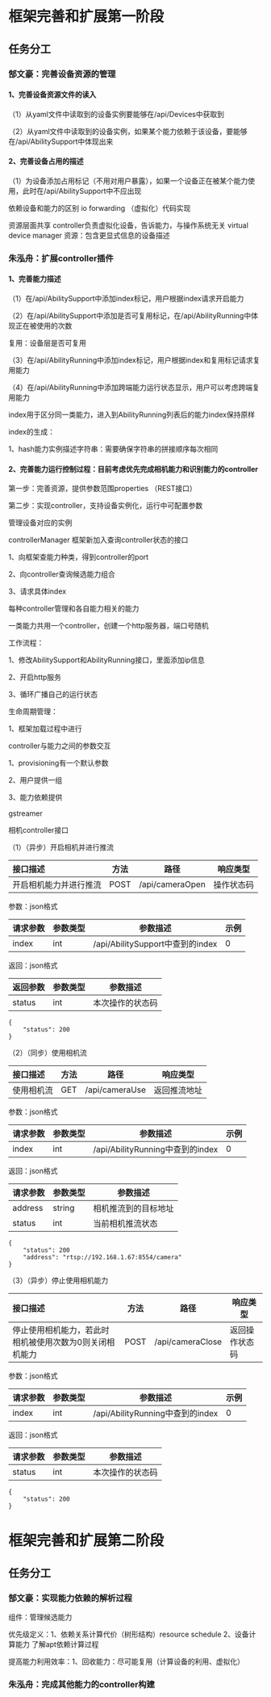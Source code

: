# 框架完善和扩展第一阶段

## 任务分工

### 郜文豪：完善设备资源的管理

#### 1、完善设备资源文件的读入

（1）从yaml文件中读取到的设备实例要能够在/api/Devices中获取到

（2）从yaml文件中读取到的设备实例，如果某个能力依赖于该设备，要能够在/api/AbilitySupport中体现出来

#### 2、完善设备占用的描述

（1）为设备添加占用标记（不用对用户暴露），如果一个设备正在被某个能力使用，此时在/api/AbilitySupport中不应出现

依赖设备和能力的区别 io forwarding （虚拟化）代码实现

资源层面共享 controller负责虚拟化设备，告诉能力，与操作系统无关  virtual device manager 资源：包含更显式信息的设备描述

### 朱泓舟：扩展controller插件

#### 1、完善能力描述

（1）在/api/AbilitySupport中添加index标记，用户根据index请求开启能力

（2）在/api/AbilitySupport中添加是否可复用标记，在/api/AbilityRunning中体现正在被使用的次数

复用：设备层是否可复用 

（3）在/api/AbilityRunning中添加index标记，用户根据index和复用标记请求复用能力

（4）在/api/AbilityRunning中添加跨端能力运行状态显示，用户可以考虑跨端复用能力

index用于区分同一类能力，进入到AbilityRunning列表后的能力index保持原样

index的生成：

1、hash能力实例描述字符串：需要确保字符串的拼接顺序每次相同

#### 2、完善能力运行控制过程：目前考虑优先完成相机能力和识别能力的controller

第一步：完善资源，提供参数范围properties （REST接口）

第二步：实现controller，支持设备实例化，运行中可配置参数



管理设备对应的实例

controllerManager 框架新加入查询controller状态的接口

1、向框架查能力种类，得到controller的port

2、向controller查询候选能力组合

3、请求具体index



每种controller管理和各自能力相关的能力

一类能力共用一个controller，创建一个http服务器，端口号随机

工作流程：

1、修改AbilitySupport和AbilityRunning接口，里面添加ip信息

2、开启http服务

3、循环广播自己的运行状态

生命周期管理：

1、框架加载过程中进行

controller与能力之间的参数交互

1、provisioning有一个默认参数

2、用户提供一组

3、能力依赖提供

gstreamer

相机controller接口

（1）（异步）开启相机并进行推流

| 接口描述               | 方法 | 路径            | 响应类型   |
| :--------------------- | ---- | --------------- | ---------- |
| 开启相机能力并进行推流 | POST | /api/cameraOpen | 操作状态码 |

参数：json格式

| 请求参数 | 参数类型 | 参数描述                         | 示例 |
| -------- | -------- | -------------------------------- | ---- |
| index    | int      | /api/AbilitySupport中查到的index | 0    |

返回：json格式

| 返回参数 | 参数类型 | 参数描述         |
| -------- | -------- | ---------------- |
| status   | int      | 本次操作的状态码 |

~~~
{
	"status": 200
}
~~~

（2）（同步）使用相机流

| 接口描述   | 方法 | 路径           | 响应类型     |
| :--------- | ---- | -------------- | ------------ |
| 使用相机流 | GET  | /api/cameraUse | 返回推流地址 |

参数：json格式

| 请求参数 | 参数类型 | 参数描述                         | 示例 |
| -------- | -------- | -------------------------------- | ---- |
| index    | int      | /api/AbilityRunning中查到的index | 0    |

返回：json格式

| 请求参数 | 参数类型 | 参数描述             |
| -------- | -------- | -------------------- |
| address  | string   | 相机推流到的目标地址 |
| status   | int      | 当前相机推流状态     |

~~~
{
	"status": 200
	"address": "rtsp://192.168.1.67:8554/camera"
}
~~~

（3）（异步）停止使用相机能力

| 接口描述                                                | 方法 | 路径             | 响应类型       |
| :------------------------------------------------------ | ---- | ---------------- | -------------- |
| 停止使用相机能力，若此时相机被使用次数为0则关闭相机能力 | POST | /api/cameraClose | 返回操作状态码 |

参数：json格式

| 请求参数 | 参数类型 | 参数描述                         | 示例 |
| -------- | -------- | -------------------------------- | ---- |
| index    | int      | /api/AbilityRunning中查到的index | 0    |

返回：json格式

| 请求参数 | 参数类型 | 参数描述         |
| -------- | -------- | ---------------- |
| status   | int      | 本次操作的状态码 |

~~~
{
	"status": 200
}
~~~

# 框架完善和扩展第二阶段

## 任务分工

### 郜文豪：实现能力依赖的解析过程

组件：管理候选能力

优先级定义：1、依赖关系计算代价（树形结构）resource schedule 2、设备计算能力 了解apt依赖计算过程

提高能力利用效率：1、回收能力：尽可能复用（计算设备的利用、虚拟化）

### 朱泓舟：完成其他能力的controller构建